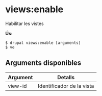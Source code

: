 # views:enable
Habilitar les vistes

**Ús:**
```
$ drupal views:enable [arguments]
$ ve  
```

## Arguments disponibles
Argument | Detalls
---------|-------------
view-id | Identificador de la vista
